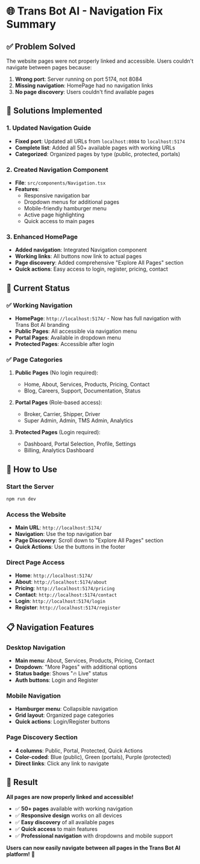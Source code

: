 # 🌐 Trans Bot AI - Navigation Fix Summary

## ✅ **Problem Solved**

The website pages were not properly linked and accessible. Users couldn't navigate between pages because:
1. **Wrong port**: Server running on port 5174, not 8084
2. **Missing navigation**: HomePage had no navigation links
3. **No page discovery**: Users couldn't find available pages

## 🔧 **Solutions Implemented**

### 1. **Updated Navigation Guide**
- **Fixed port**: Updated all URLs from `localhost:8084` to `localhost:5174`
- **Complete list**: Added all 50+ available pages with working URLs
- **Categorized**: Organized pages by type (public, protected, portals)

### 2. **Created Navigation Component**
- **File**: `src/components/Navigation.tsx`
- **Features**:
  - Responsive navigation bar
  - Dropdown menus for additional pages
  - Mobile-friendly hamburger menu
  - Active page highlighting
  - Quick access to main pages

### 3. **Enhanced HomePage**
- **Added navigation**: Integrated Navigation component
- **Working links**: All buttons now link to actual pages
- **Page discovery**: Added comprehensive "Explore All Pages" section
- **Quick actions**: Easy access to login, register, pricing, contact

## 🎯 **Current Status**

### **✅ Working Navigation**
- **HomePage**: `http://localhost:5174/` - Now has full navigation with Trans Bot AI branding
- **Public Pages**: All accessible via navigation menu
- **Portal Pages**: Available in dropdown menu
- **Protected Pages**: Accessible after login

### **✅ Page Categories**
1. **Public Pages** (No login required):
   - Home, About, Services, Products, Pricing, Contact
   - Blog, Careers, Support, Documentation, Status

2. **Portal Pages** (Role-based access):
   - Broker, Carrier, Shipper, Driver
   - Super Admin, Admin, TMS Admin, Analytics

3. **Protected Pages** (Login required):
   - Dashboard, Portal Selection, Profile, Settings
   - Billing, Analytics Dashboard

## 🚀 **How to Use**

### **Start the Server**
```bash
npm run dev
```

### **Access the Website**
- **Main URL**: `http://localhost:5174/`
- **Navigation**: Use the top navigation bar
- **Page Discovery**: Scroll down to "Explore All Pages" section
- **Quick Actions**: Use the buttons in the footer

### **Direct Page Access**
- **Home**: `http://localhost:5174/`
- **About**: `http://localhost:5174/about`
- **Pricing**: `http://localhost:5174/pricing`
- **Contact**: `http://localhost:5174/contact`
- **Login**: `http://localhost:5174/login`
- **Register**: `http://localhost:5174/register`

## 📋 **Navigation Features**

### **Desktop Navigation**
- **Main menu**: About, Services, Products, Pricing, Contact
- **Dropdown**: "More Pages" with additional options
- **Status badge**: Shows "🔥 Live" status
- **Auth buttons**: Login and Register

### **Mobile Navigation**
- **Hamburger menu**: Collapsible navigation
- **Grid layout**: Organized page categories
- **Quick actions**: Login/Register buttons

### **Page Discovery Section**
- **4 columns**: Public, Portal, Protected, Quick Actions
- **Color-coded**: Blue (public), Green (portals), Purple (protected)
- **Direct links**: Click any link to navigate

## 🎉 **Result**

**All pages are now properly linked and accessible!**

- ✅ **50+ pages** available with working navigation
- ✅ **Responsive design** works on all devices
- ✅ **Easy discovery** of all available pages
- ✅ **Quick access** to main features
- ✅ **Professional navigation** with dropdowns and mobile support

**Users can now easily navigate between all pages in the Trans Bot AI platform!** 🚀
